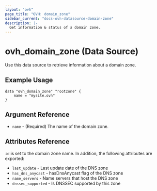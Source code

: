 ```yaml
---
layout: "ovh"
page_title: "OVH: domain_zone"
sidebar_current: "docs-ovh-datasource-domain-zone"
description: |-
  Get information & status of a domain zone.
---
```


# ovh_domain_zone (Data Source)

Use this data source to retrieve information about a domain zone.

## Example Usage

```hcl
data "ovh_domain_zone" "rootzone" {
    name = "mysite.ovh"
}
```

## Argument Reference

* `name` - (Required) The name of the domain zone.

## Attributes Reference

`id` is set to the domain zone name.
In addition, the following attributes are exported:

* `last_update` - Last update date of the DNS zone
* `has_dns_anycast` - hasDnsAnycast flag of the DNS zone
* `name_servers` - Name servers that host the DNS zone
* `dnssec_supported` - Is DNSSEC supported by this zone
